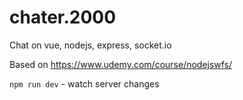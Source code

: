 # chater.2000
Chat on vue, nodejs, express, socket.io

Based on https://www.udemy.com/course/nodejswfs/ 

`npm run dev` - watch server changes
